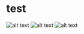 # test

![alt text](https://i.ibb.co/BGjpWMx/first-Sreen.png)
![alt text](https://i.ibb.co/TwQYSVM/Second-Screen.png)
![alt text](https://i.ibb.co/vXpsgFz/third.png)
